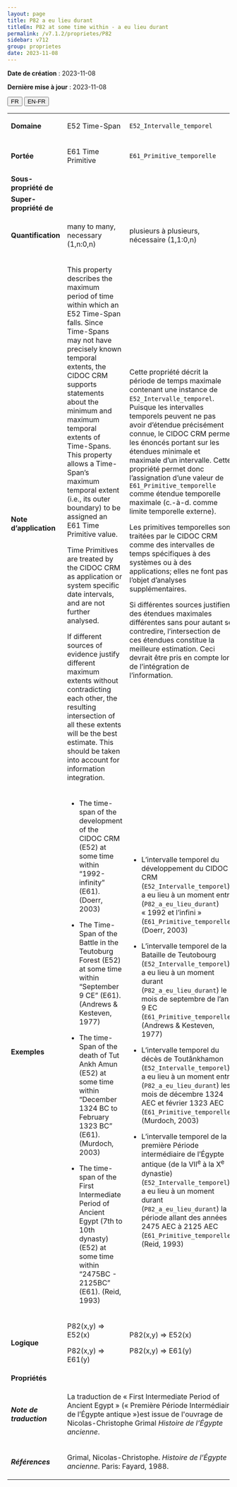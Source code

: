 ```yaml
---
layout: page
title: P82 a eu lieu durant
titleEn: P82 at some time within - a eu lieu durant
permalink: /v7.1.2/proprietes/P82
sidebar: v712
group: proprietes
date: 2023-11-08
---
```


**Date de création** : 2023-11-08

**Dernière mise à jour** : 2023-11-08

<div class="lang-buttons">
 <button id="fr" class="activate">FR</button>
 <button id="en-fr">EN-FR</button>
</div>

<table>
<tbody>
<tr>
<td><strong>Domaine</strong></td>
<td class="en">
<p>E52 Time-Span</p>
</td>
<td>
<p><code class="language-plaintext highlighter-rouge">E52_Intervalle_temporel</code> </p>
</td>
</tr>
<tr>
<td><strong>Portée</strong></td>
<td class="en">
<p>E61 Time Primitive</p>
</td>
<td>
<p><code class="language-plaintext highlighter-rouge">E61_Primitive_temporelle</code> </p>
</td>
</tr>
<tr>
<td><strong>Sous-propriété de</strong></td>
<td class="en">
</td>
<td>
</td>
</tr>
<tr>
<td><strong>Super-propriété de</strong></td>
<td class="en">
</td>
<td>
</td>
</tr>
<tr>
<td><strong>Quantification</strong></td>
<td class="en">
<p>many to many, necessary (1,n:0,n)</p>
</td>
<td>
<p>plusieurs à plusieurs, nécessaire (1,1:0,n)</p>
</td>
</tr>
<tr>
<td><strong>Note d’application</strong></td>
<td class="en">
<p>This property describes the maximum period of time within which an E52 Time-Span falls. Since Time-Spans may not have precisely known temporal extents, the CIDOC CRM supports statements about the minimum and maximum temporal extents of Time-Spans. This property allows a Time-Span’s maximum temporal extent (i.e., its outer boundary) to be assigned an E61 Time Primitive value.</p>
<p>Time Primitives are treated by the CIDOC CRM as application or system specific date intervals, and are not further analysed. </p>
<p>If different sources of evidence justify different maximum extents without contradicting each other, the resulting intersection of all these extents will be the best estimate. This should be taken into account for information integration.</p>
</td>
<td>
<p>Cette propriété décrit la période de temps maximale contenant une instance de <code class="language-plaintext highlighter-rouge">E52_Intervalle_temporel</code>. Puisque les intervalles temporels peuvent ne pas avoir d’étendue précisément connue, le CIDOC CRM permet les énoncés portant sur les étendues minimale et maximale d’un intervalle. Cette propriété permet donc l’assignation d’une valeur de <code class="language-plaintext highlighter-rouge">E61_Primitive_temporelle</code> comme étendue temporelle maximale (c.-à-d. comme limite temporelle externe). </p>
<p>Les primitives temporelles sont traitées par le CIDOC CRM comme des intervalles de temps spécifiques à des systèmes ou à des applications; elles ne font pas l’objet d’analyses supplémentaires. </p>
<p>Si différentes sources justifient des étendues maximales différentes sans pour autant se contredire, l’intersection de ces étendues constitue la meilleure estimation. Ceci devrait être pris en compte lors de l’intégration de l’information. </p>
</td>
</tr>
<tr>
<td><strong>Exemples</strong></td>
<td class="en">
<ul>
<li><p>The time-span of the development of the CIDOC CRM (E52) at some time within “1992-infinity” (E61). (Doerr, 2003)</p>
</li>
<li><p>The Time-Span of the Battle in the Teutoburg Forest (E52) at some time within “September 9 CE” (E61). (Andrews & Kesteven, 1977)</p>
</li>
<li><p>The time-Span of the death of Tut Ankh Amun (E52) at some time within “December 1324 BC to February 1323 BC” (E61). (Murdoch, 2003)</p>
</li>
<li><p>The time-span of the First Intermediate Period of Ancient Egypt (7th to 10th dynasty) (E52) at some time within “2475BC - 2125BC” (E61). (Reid, 1993)</p>
</li>
</ul>
</td>
<td>
<ul>
<li><p>L’intervalle temporel du développement du CIDOC CRM (<code class="language-plaintext highlighter-rouge">E52_Intervalle_temporel</code>) a eu lieu à un moment entre (<code class="language-plaintext highlighter-rouge">P82_a_eu_lieu_durant</code>) « 1992 et l’infini » (<code class="language-plaintext highlighter-rouge">E61_Primitive_temporelle</code>) (Doerr, 2003)</p>
</li>
<li><p>L’intervalle temporel de la Bataille de Teutobourg (<code class="language-plaintext highlighter-rouge">E52_Intervalle_temporel</code>) a eu lieu à un moment durant (<code class="language-plaintext highlighter-rouge">P82_a_eu_lieu_durant</code>) le mois de septembre de l’an 9 EC (<code class="language-plaintext highlighter-rouge">E61_Primitive_temporelle</code>) (Andrews  & Kesteven, 1977)</p>
</li>
<li><p>L’intervalle temporel du décès de Toutânkhamon (<code class="language-plaintext highlighter-rouge">E52_Intervalle_temporel</code>) a eu lieu à un moment entre (<code class="language-plaintext highlighter-rouge">P82_a_eu_lieu_durant</code>) les mois de décembre 1324 AEC et février 1323 AEC (<code class="language-plaintext highlighter-rouge">E61_Primitive_temporelle</code>) (Murdoch, 2003)</p>
</li>
<li><p>L’intervalle temporel de la première Période intermédiaire de l’Égypte antique (de la VII<sup>e</sup> à la X<sup>e</sup> dynastie) (<code class="language-plaintext highlighter-rouge">E52_Intervalle_temporel</code>) a eu lieu à un moment durant  (<code class="language-plaintext highlighter-rouge">P82_a_eu_lieu_durant</code>) la période allant des années 2475 AEC à 2125 AEC (<code class="language-plaintext highlighter-rouge">E61_Primitive_temporelle</code>) (Reid, 1993)</p>
</li>
</ul>
</td>
</tr>
<tr>
<td><strong>Logique</strong></td>
<td class="en">
<p>P82(x,y) ⇒ E52(x)</p>
<p>P82(x,y) ⇒ E61(y)</p>
</td>
<td>
<p>P82(x,y) ⇒ E52(x)</p>
<p>P82(x,y) ⇒ E61(y)</p>
</td>
</tr>
<tr>
<td><strong>Propriétés</strong></td>
<td class="en">
</td>
<td>
</td>
</tr>
<tr>
<td><strong><em>Note de traduction</em></strong></td>
<td colspan="2">
<p>La traduction de « First Intermediate Period of Ancient Egypt » (« Première Période Intermédiaire de l’Égypte antique »)est issue de l'ouvrage de Nicolas-Christophe Grimal <em>Histoire de l’Égypte ancienne</em>. </p>
</td>
</tr>
<tr>
<td><strong><em>Références</em></strong></td>
<td colspan="2">
<p>Grimal, Nicolas-Christophe. <em>Histoire de l’Égypte ancienne</em>. Paris: Fayard, 1988.</p>
</td>
</tr>
</tbody>
</table>
